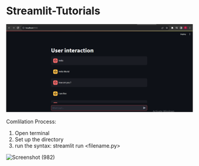 # Streamlit-Tutorials

![demo](https://github.com/acfilok96/Streamlit-Tutorials/blob/main/Folder%201/demo.png)


Comlilation Process:

1. Open terminal
2. Set up the directory
3. run the syntax: streamlit run <filename.py>


![Screenshot (982)](https://github.com/acfilok96/Streamlit-Tutorials/assets/88615645/427f7692-30ac-4968-94e3-250bc8e3099b)
